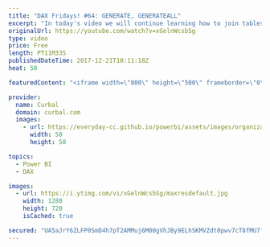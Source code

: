 ```yaml
---
title: "DAX Fridays! #64: GENERATE, GENERATEALL"
excerpt: "In today's video we will continue learning how to join tables using DAX. This time we will use GENERATE and GENERATEALL.  EXCEL SURVEY: https://1drv.ms/xs/s!Ar8CDNp8cGTcgjaHonN82T8I1jQT  PREVIOUS VIDEO:https://www.youtube.com/watch?v=mcQ_ZmuWvDs NEXT VIDEO:https://www.youtube.com/watch?v=TL81opk59aE"
originalUrl: https://youtube.com/watch?v=xGelnWcsbSg
type: video
price: Free
length: PT11M33S
publishedDateTime: 2017-12-21T10:11:18Z
heat: 50

featuredContent: "<iframe width=\"800\" height=\"500\" frameborder=\"0\" src=\"https://www.youtube.com/embed/xGelnWcsbSg\" allow=\"accelerometer; autoplay; encrypted-media; gyroscope; picture-in-picture\" allowfullscreen></iframe>"

provider:
  name: Curbal
  domain: curbal.com
  images:
    - url: https://everyday-cc.github.io/powerbi/assets/images/organizations/curbal.com-50x50.jpg
      width: 50
      height: 50

topics:
  - Power BI
  - DAX

images:
  - url: https://i.ytimg.com/vi/xGelnWcsbSg/maxresdefault.jpg
    width: 1280
    height: 720
    isCached: true

secured: "UA5aJrY6ZLFP0SmD4h7pT2AMMuj6M00gVhJBy9ELhSKMVZdt0pwv7cT8fMU7fkq2X2POTxYcQ0QnR0ix6ZP6308j+ZT/DTcdOPX5jS51IrCty8ZZ48qfcF/u61iLER5CnnCtiJwewTv5cdPJQ1f4x/veKk/7o27RN9vxUjNMBgABTnpr1RW/9rS0WAdQXcAi2AhMSIbWMRgRJJooA2gC0plziSpLqeBaGcRHM0gJUm5LRo2itMPxOYc8l3VeboDj4w8A6zildQTm5evKUGBToZUke/y58p4HC/uHQm3DSe8XEoCVDwMkVk+DnAcONWRt/xa11EZF6PEWeg0NkBVWKXddE0clvPnYzK/hgZ2CwZDVOqMYNpevHkpmZNQkprY/iD/k9BJPwFYexo2cnPx+f6OAoE70lguT0qDTe3ig7Q4=;8KoYkezNBehDncr3eOVnLg=="
---
```


